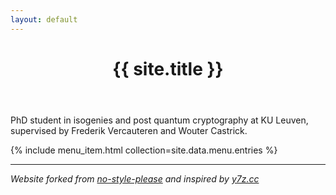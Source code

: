 ```yaml
---
layout: default
---
```


<header>
  <h1>{{ site.title }}</h1>
</header>

PhD student in isogenies and post quantum cryptography at KU Leuven, supervised by Frederik Vercauteren and Wouter Castrick.

{% include menu_item.html collection=site.data.menu.entries %}

<hr>

<i>Website forked from <a href="https://github.com/riggraz/no-style-please">no-style-please</a> and inspired by <a href="https://yx7.cc/">y7z.cc</a></i>
